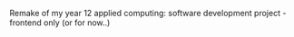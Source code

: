 Remake of my year 12 applied computing: software development project - frontend only (or for now..)
